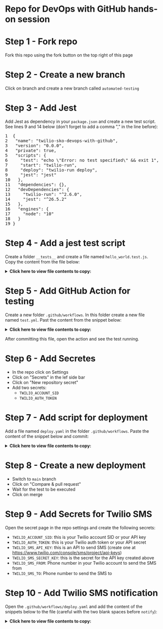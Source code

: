 # Repo for DevOps with GitHub hands-on session

# Step 1 - Fork repo 

Fork this repo using the fork button on the top right of this page

# Step 2 - Create a new branch 

Click on branch and create a new branch called `automated-testing`

# Step 3 - Add Jest

Add Jest as dependency in your `package.json` and create a new test script. See lines 9 and 14 below (don't forget to add a comma "," in the line before):

<pre>
1  {
2   "name": "twilio-sko-devops-with-github",
3   "version": "0.0.0",
4   "private": true,
5   "scripts": {
6     "test": "echo \"Error: no test specified\" && exit 1",
7     "start": "twilio-run",
8     "deploy": "twilio-run deploy",
9     "jest": "jest"
10   },
11   "dependencies": {},
12   "devDependencies": {
13     "twilio-run": "^2.6.0",
14     "jest": "^26.5.2"
15   },
16   "engines": {
17     "node": "10"
18   }
19 }
</pre>

# Step 4 - Add a jest test script

Create a folder `__tests__` and create a file named `hello_world.test.js`. Copy the content from the file below: 

<details>
        <summary><b>Click here to view file contents to copy:</b></summary>
 
 ```javascript
 const Twilio = require('twilio');

describe('Test voice response TwiML', () => {
  beforeAll(() => {
    global.Twilio = Twilio;
  });

  it('returns "Hello World" TwiML response', (done) => {
    const tokenFunction = require('../functions/hello-world').handler;

    const callback = (err, twimlResponse) => {
      expect(twimlResponse.toString()).toBe(
        '<?xml version="1.0" encoding="UTF-8"?><Response><Say>Hello World!</Say></Response>'
      );
      done();
    };

    tokenFunction(null, {}, callback);
  });
});
```
 </details>
 
 # Step 5 - Add GitHub Action for testing
 
 Create a new folder `.github/workflows`. In this folder create a new file named `test.yml`. Past the content from the snippet below: 
 
 <details>
        <summary><b>Click here to view file contents to copy:</b></summary>
 
 ```yaml
 name: Twilio Serverless testing

on: [pull_request, push]

jobs:
  test:
    runs-on: ${{ matrix.os }}
    strategy:
      matrix:
        os: [macos-latest]
        node-version: [10]

    steps:
      - name: Checkout code
        uses: actions/checkout@v1
      - name: Use Node.js version ${{ matrix.node-version }}
        uses: actions/setup-node@v1
        with:
          node-version: ${{ matrix.node-version }}
      - name: npm install, build, and test
        run: |
          npm install
          npm run jest
        env:
          CI: true
 ```
 
 </details>
 
 After committing this file, open the action and see the test running. 
 
 # Step 6 - Add Secretes
 
 * In the repo click on Settings 
 * Click on "Secrets" in the lef side bar
 * Click on "New repository secret"
 * Add two secrets: 
   * `TWILIO_ACCOUNT_SID`
   * `TWILIO_AUTH_TOKEN`
 
 # Step 7 - Add script for deployment 
 
Add a file named `deploy.yaml` in the folder `.github/workflows`. Paste the content of the snippet below and commit: 
<details>
        <summary><b>Click here to view file contents to copy:</b></summary>

```yaml
name: Deployment to Twilio Serverless

on:
  push:
    branches:
      - main

jobs:
  deploy:
    runs-on: ${{ matrix.os }}
    strategy:
      matrix:
        os: [macos-latest]
        node-version: [10]

    steps:
      - name: Checkout code
        uses: actions/checkout@v1
      - name: Use Node.js ${{ matrix.node-version }}
        uses: actions/setup-node@v1
        with:
          node-version: ${{ matrix.node-version }}
      - name: npm install and deploy
        run: |
          npm install
          npm run deploy -- --account-sid ${{secrets.TWILIO_ACCOUNT_SID}} --auth-token ${{secrets.TWILIO_AUTH_TOKEN}} --override-existing-project
        env:
          CI: true

```
</details>
        
# Step 8 - Create a new deployment
        
* Switch to `main` branch 
* Click on "Compare & pull request"
* Wait for the test to be executed 
* Click on merge 

# Step 9 - Add Secrets for Twilio SMS 

Open the secret page in the repo settings and create the following secrets: 

* `TWILIO_ACCOUNT_SID`: this is your Twilio account SID or your API key
* `TWILIO_AUTH_TOKEN`: this is your Twilio auth token or your API secret
* `TWILIO_SMS_API_KEY`: this is an API to send SMS (create one at https://www.twilio.com/console/sms/project/api-keys)
* `TWILIO_SMS_SECRET_KEY`: this is the secret for the API key created above
* `TWILIO_SMS_FROM`: Phone number in your Twilio account to send the SMS from
* `TWILIO_SMS_TO`: Phone number to send the SMS to

# Step 10 - Add Twilio SMS notification 

Open the `.github/workflows/deploy.yaml` and add the content of the snippets below to the file (careful with the two blank spaces before `notify`): 
<details>
        <summary><b>Click here to view file contents to copy:</b></summary>
        
```yaml
  notify:
    runs-on: ubuntu-latest
    needs: deploy

    steps:
      - name: Send an SMS through Twilio
        uses: twilio-labs/actions-sms@v1
        with:
          fromPhoneNumber: ${{ secrets.TWILIO_SMS_FROM }}
          toPhoneNumber: ${{ secrets.TWILIO_SMS_TO }}
          message: '🚢 Deployment successful 🎉'
        env:
          TWILIO_ACCOUNT_SID: ${{ secrets.TWILIO_ACCOUNT_SID }}
          TWILIO_API_KEY: ${{ secrets.TWILIO_SMS_API_KEY }}
          TWILIO_API_SECRET: ${{ secrets.TWILIO_SMS_API_SECRET }}
```
</details>
